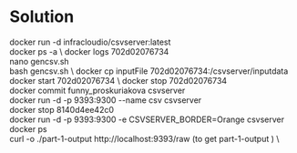 # Solution
docker run -d infracloudio/csvserver:latest  \
docker ps -a  \ 
docker logs 702d02076734  \
nano gencsv.sh  \
bash gencsv.sh  \ 
docker cp inputFile 702d02076734:/csvserver/inputdata  \
docker start 702d02076734  \ 
docker stop 702d02076734  \
docker commit funny_proskuriakova csvserver  \
docker run -d -p 9393:9300 --name csv csvserver  \
docker stop 8140d4ee42c0  \
docker run -d -p 9393:9300 -e CSVSERVER_BORDER=Orange csvserver  \
docker ps  \
curl -o ./part-1-output http://localhost:9393/raw (to get part-1-output )  \
